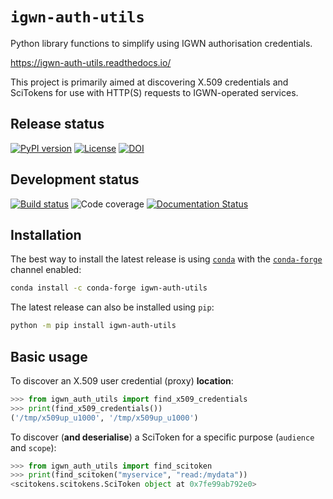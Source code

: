 # `igwn-auth-utils`

Python library functions to simplify using IGWN authorisation credentials.

<https://igwn-auth-utils.readthedocs.io/>

This project is primarily aimed at discovering X.509 credentials and
SciTokens for use with HTTP(S) requests to IGWN-operated services.

## Release status

[![PyPI version](https://badge.fury.io/py/igwn-auth-utils.svg)](http://badge.fury.io/py/igwn-auth-utils)
[![License](https://img.shields.io/pypi/l/igwn-auth-utils.svg)](https://github.com/duncanmmacleod/igwn-auth-utils/blob/main/LICENSE)
[![DOI](https://zenodo.org/badge/383081505.svg)](https://zenodo.org/badge/latestdoi/383081505)

## Development status

[![Build status](https://git.ligo.org/computing/igwn-auth-utils/badges/main/pipeline.svg)](https://git.ligo.org/computing/igwn-auth-utils/-/pipelines)
![Code coverage](https://git.ligo.org/computing/igwn-auth-utils/badges/main/coverage.svg)
[![Documentation Status](https://readthedocs.org/projects/igwn-auth-utils/badge/?version=latest)](https://igwn-auth-utils.readthedocs.io/en/latest/?badge=latest)

## Installation

The best way to install the latest release is using
[`conda`](https://conda.io/) with the
[`conda-forge`](https://conda-forge.org) channel enabled:

```bash
conda install -c conda-forge igwn-auth-utils
```

The latest release can also be installed using `pip`:

```bash
python -m pip install igwn-auth-utils
```

## Basic usage

To discover an X.509 user credential (proxy) **location**:

```python
>>> from igwn_auth_utils import find_x509_credentials
>>> print(find_x509_credentials())
('/tmp/x509up_u1000', '/tmp/x509up_u1000')
```

To discover (**and deserialise**) a SciToken for a specific
purpose (`audience` and `scope`):

```python
>>> from igwn_auth_utils import find_scitoken
>>> print(find_scitoken("myservice", "read:/mydata"))
<scitokens.scitokens.SciToken object at 0x7fe99ab792e0>
```
